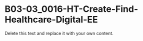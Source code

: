 

# B03-03_0016-HT-Create-Find-Healthcare-Digital-EE

Delete this text and replace it with your own content.
